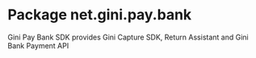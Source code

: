 # Package net.gini.pay.bank

Gini Pay Bank SDK provides Gini Capture SDK, Return Assistant and Gini Bank Payment API  